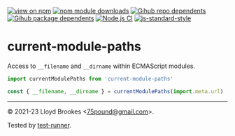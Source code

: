[![view on npm](https://badgen.net/npm/v/current-module-paths)](https://www.npmjs.org/package/current-module-paths)
[![npm module downloads](https://badgen.net/npm/dt/current-module-paths)](https://www.npmjs.org/package/current-module-paths)
[![Gihub repo dependents](https://badgen.net/github/dependents-repo/75lb/current-module-paths)](https://github.com/75lb/current-module-paths/network/dependents?dependent_type=REPOSITORY)
[![Gihub package dependents](https://badgen.net/github/dependents-pkg/75lb/current-module-paths)](https://github.com/75lb/current-module-paths/network/dependents?dependent_type=PACKAGE)
[![Node.js CI](https://github.com/75lb/current-module-paths/actions/workflows/node.js.yml/badge.svg)](https://github.com/75lb/current-module-paths/actions/workflows/node.js.yml)
[![js-standard-style](https://img.shields.io/badge/code%20style-standard-brightgreen.svg)](https://github.com/feross/standard)

# current-module-paths

Access to `__filename` and `__dirname` within ECMAScript modules.


```js
import currentModulePaths from 'current-module-paths'

const { __filename, __dirname } = currentModulePaths(import.meta.url)
```

* * *

&copy; 2021-23 Lloyd Brookes \<75pound@gmail.com\>.

Tested by [test-runner](https://github.com/test-runner-js/test-runner).
